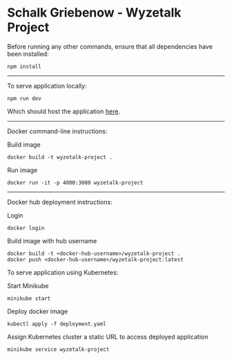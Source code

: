 # Schalk Griebenow - Wyzetalk Project

Before running any other commands, ensure that all dependencies have been installed:

```
npm install
```

---

To serve application locally:

```
npm run dev
```

Which should host the application [here](http://localhost:5173/).

---

Docker command-line instructions:

Build image

```
docker build -t wyzetalk-project .
```

Run image

```
docker run -it -p 4000:3000 wyzetalk-project
```

---

Docker hub deployment instructions:

Login

```
docker login
```

Build image with hub username

```
docker build -t <docker-hub-username>/wyzetalk-project .
docker push <docker-hub-username>/wyzetalk-project:latest
```

To serve application using Kubernetes:

Start Minikube

```
minikube start
```

Deploy docker image

```
kubectl apply -f deployment.yaml
```

Assign Kubernetes cluster a static URL to access deployed application

```
minikube service wyzetalk-project
```